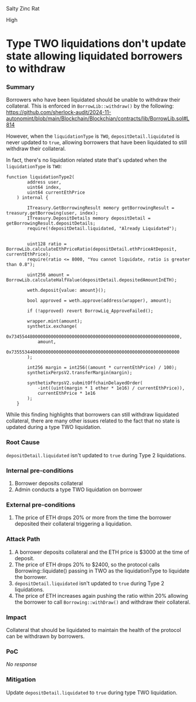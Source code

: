 Salty Zinc Rat

High

# Type TWO liquidations don't update state allowing liquidated borrowers to withdraw

### Summary

Borrowers who have been liquidated should be unable to withdraw their collateral. This is enforced in `BorrowLib::withdraw()` by the following:
https://github.com/sherlock-audit/2024-11-autonomint/blob/main/Blockchain/Blockchian/contracts/lib/BorrowLib.sol#L814

However, when the `liquidationType` is `TWO`, `depositDetail.liquidated` is never updated to `true`, allowing borrowers that have been liquidated to still withdraw their collateral.

In fact, there's no liquidation related state that's updated when the `liquidationType` is `TWO`:

```solidity
function liquidationType2(
        address user,
        uint64 index,
        uint64 currentEthPrice
    ) internal {

        ITreasury.GetBorrowingResult memory getBorrowingResult = treasury.getBorrowing(user, index);
        ITreasury.DepositDetails memory depositDetail = getBorrowingResult.depositDetails;
        require(!depositDetail.liquidated, "Already Liquidated");


        uint128 ratio = BorrowLib.calculateEthPriceRatio(depositDetail.ethPriceAtDeposit, currentEthPrice);
        require(ratio <= 8000, "You cannot liquidate, ratio is greater than 0.8");

        uint256 amount = BorrowLib.calculateHalfValue(depositDetail.depositedAmountInETH);

        weth.deposit{value: amount}();

        bool approved = weth.approve(address(wrapper), amount);

        if (!approved) revert BorrowLiq_ApproveFailed();

        wrapper.mint(amount);
        synthetix.exchange(
            0x7345544800000000000000000000000000000000000000000000000000000000,
            amount,
            0x7355534400000000000000000000000000000000000000000000000000000000
        );

        int256 margin = int256((amount * currentEthPrice) / 100);
        synthetixPerpsV2.transferMargin(margin);

        synthetixPerpsV2.submitOffchainDelayedOrder(
            -int((uint(margin * 1 ether * 1e16) / currentEthPrice)),
            currentEthPrice * 1e16
        );
    }
```

While this finding highlights that borrowers can still withdraw liquidated collateral, there are many other issues related to the fact that no state is updated during a type TWO liquidation.

### Root Cause

`depositDetail.liquidated` isn't updated to `true` during Type 2 liquidations.

### Internal pre-conditions

1. Borrower deposits collateral
2. Admin conducts a type TWO liquidation on borrower 

### External pre-conditions

1. The price of ETH drops 20% or more from the time the borrower deposited their collateral triggering a liquidation.

### Attack Path

1. A borrower deposits collateral and the ETH price is $3000 at the time of deposit.
2. The price of ETH drops 20% to $2400, so the protocol calls Borrowing::liquidate() passing in TWO as the liquidationType to liquidate the borrower.
3. `depositDetail.liquidated` isn't updated to `true` during Type 2 liquidations.
4. The price of ETH increases again pushing the ratio within 20% allowing the borrower to call `Borrowing::withDraw()` and withdraw their collateral.

### Impact

Collateral that should be liquidated to maintain the health of the protocol can be withdrawn by borrowers.

### PoC

_No response_

### Mitigation

Update `depositDetail.liquidated` to `true` during type TWO liquidation.